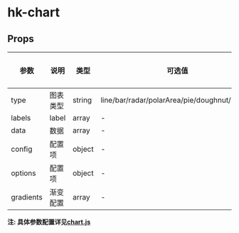 # hk-chart

## Props

| 参数 | 说明 | 类型 | 可选值 | 默认值 |
|--- | --- | --- | --- | --- |
| type | 图表类型 | string | line/bar/radar/polarArea/pie/doughnut/bubble | line |
| labels | label |	array | - | - |
| data | 数据 | array | - | - |
| config | 配置项 | object | - | - |
| options | 配置项 | object | - | - |
| gradients | 渐变配置 | array | - | - |

**注: 具体参数配置详见[chart.js](http://www.chartjs.org)**
